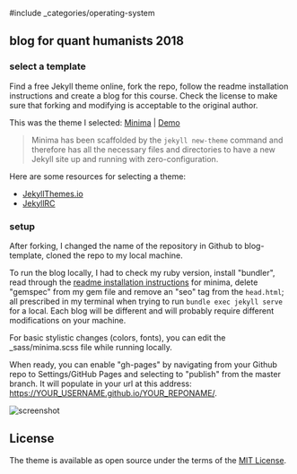 #include _categories/operating-system

## blog for quant humanists 2018

### select a template

Find a free Jekyll theme online, fork the repo, follow the readme installation instructions and create a blog for this course. Check the license to make sure that forking and modifying is acceptable to the original author.

This was the theme I selected: [Minima](https://jekyll.github.io/minima/) | [Demo](https://jekyll.github.io/minima/)

> Minima has been scaffolded by the `jekyll new-theme` command and therefore has all the necessary files and directories to have a new Jekyll site up and running with zero-configuration.

Here are some resources for selecting a theme:

* [JekyllThemes.io](https://jekyllthemes.io/)
* [JekyllRC](http://themes.jekyllrc.org/)

### setup

After forking, I changed the name of the repository in Github to blog-template, cloned the repo to my local machine. 

To run the blog locally, I had to check my ruby version, install "bundler", read through the [readme installation instructions](https://github.com/jekyll/minima#installation) for minima, delete "gemspec" from my gem file and remove an "seo" tag from the `head.html`; all prescribed in my terminal when trying to run `bundle exec jekyll serve` for a local. Each blog will be different and will probably require different modifications on your machine.

For basic stylistic changes (colors, fonts), you can edit the _sass/minima.scss file while running locally.

When ready, you can enable "gh-pages" by navigating from your Github repo to Settings/GitHub Pages and selecting to "publish" from the master branch. It will populate in your url at this address: <https://YOUR_USERNAME.github.io/YOUR_REPONAME/>.

![screenshot](assets/quant-blog-screen.png)


## License

The theme is available as open source under the terms of the [MIT License](http://opensource.org/licenses/MIT).
